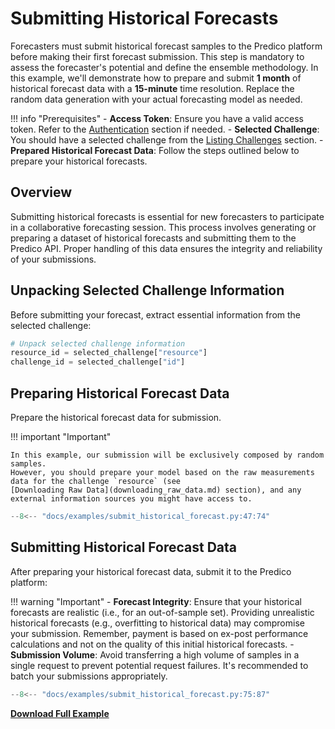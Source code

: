 # Submitting Historical Forecasts

Forecasters must submit historical forecast samples to the Predico platform before making their first forecast submission. This step is mandatory to assess the forecaster's potential and define the ensemble methodology. In this example, we'll demonstrate how to prepare and submit **1 month** of historical forecast data with a **15-minute** time resolution. Replace the random data generation with your actual forecasting model as needed.

!!! info "Prerequisites"
    - **Access Token**: Ensure you have a valid access token. Refer to the [Authentication](authentication.md) section if needed.
    - **Selected Challenge**: You should have a selected challenge from the [Listing Challenges](listing_challenges.md) section.
    - **Prepared Historical Forecast Data**: Follow the steps outlined below to prepare your historical forecasts.

## Overview

Submitting historical forecasts is essential for new forecasters to participate in a collaborative forecasting session. 
This process involves generating or preparing a dataset of historical forecasts and submitting them to the Predico API. Proper handling of this data ensures the integrity and reliability of your submissions.

## Unpacking Selected Challenge Information

Before submitting your forecast, extract essential information from the selected challenge:

```python title="select_challenge.py"
# Unpack selected challenge information
resource_id = selected_challenge["resource"]
challenge_id = selected_challenge["id"]
```

## Preparing Historical Forecast Data

Prepare the historical forecast data for submission. 

!!! important "Important"

    In this example, our submission will be exclusively composed by random samples.
    However, you should prepare your model based on the raw measurements data for the challenge `resource` (see 
    [Downloading Raw Data](downloading_raw_data.md) section), and any external information sources you might have access to.


```python title="submit_historical_forecast.py"
--8<-- "docs/examples/submit_historical_forecast.py:47:74"
```


## Submitting Historical Forecast Data

After preparing your historical forecast data, submit it to the Predico platform:

!!! warning "Important"
    - **Forecast Integrity**: Ensure that your historical forecasts are realistic (i.e., for an out-of-sample set). Providing unrealistic historical forecasts (e.g., overfitting to historical data) may compromise your submission. Remember, payment is based on ex-post performance calculations and not on the quality of this initial historical forecasts.
    - **Submission Volume**: Avoid transferring a high volume of samples in a single request to prevent potential request failures. It's recommended to batch your submissions appropriately.


```python title="submit_historical_forecast.py"
--8<-- "docs/examples/submit_historical_forecast.py:75:87"
```

<a href="../examples/submit_historical_forecast.py" download="submit_historical_forecast.py"><b>Download Full Example</b></a>
